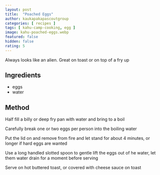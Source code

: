 ```yaml
---
layout: post
title:  "Poached Eggs"
author: kaukapakapascoutgroup
categories: [ recipes ]
tags: [ kahu-camp-cooking, egg ]
image: kahu-poached-eggs.webp
featured: false
hidden: false
rating: 5
---
```


Always looks like an alien. Great on toast or on top of a fry up

## Ingredients

* eggs
* water

## Method

Half fill a billy or deep fry pan with water and bring to a boil

Carefully break one or two eggs per person into the boiling water

Put the lid on and remove from fire and let stand for about 4 minutes, or longer if hard eggs are wanted

Use a long handled slotted spoon to gentle lift the eggs out of he water, let them water drain for a moment before serving

Serve on hot buttered toast, or covered with cheese sauce on toast
